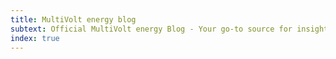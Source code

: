 ```yaml
---
title: MultiVolt energy blog
subtext: Official MultiVolt energy Blog - Your go-to source for insights and information about MultiVolt energy
index: true
---
```

